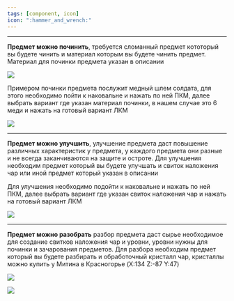 ```yaml
---
tags: [component, icon] 
icon: ":hammer_and_wrench:"
---
```


- - - - - - - - - - - - - - - - - - - - - - - - - - - - - - - - - - - - 

**Предмет можно починить**, требуется сломанный предмет кототорый вы будете чинить и материал которым вы будете чинить предмет. Материал для починки предмета указан в описании

![](https://i.imgur.com/sfKqUdG.png)

Примером починки предмета послужит медный шлем солдата, для этого необходимо пойти к наковальне и нажать по ней ПКМ, далее выбрать вариант где указан материал починки, в нашем случае это 6 меди и нажать на готовый вариант ЛКМ

![](https://i.imgur.com/QeYkbfl.gif)

- - - - - - - - - - - - - - - - - - - - - - - - - - - - - - - - - - - - 

**Предмет можно улучшить**, улучшение предмета даст повышение различных характеристик у предмета, у каждого предмета они разные и не всегда заканчиваются на защите и остроте. Для улучшения необходим предмет который вы будете улучшать и свиток наложения чар или иной предмет который указан в описании

Для улучшения необходимо подойти к наковальне и нажать по ней ПКМ, далее выбрать вариант где указан свиток наложения чар и нажать на готовый вариант ЛКМ

![](https://i.imgur.com/kpMZF9I.gif)

- - - - - - - - - - - - - - - - - - - - - - - - - - - - - - - - - - - - 

**Предмет можно разобрать** разбор предмета даст сырье необходимое для создание свитков наложения чар и уровни, уровни нужны для починки и зачарования предметов. Для разбора необходим предмет который вы будете разбирать и обработочный кристалл чар, кристаллы можно купить у Митина в  Красногорье (X:134 Z:-87 Y:47)

![](https://i.imgur.com/XTSFv4p.png)

![](https://i.imgur.com/XHjbAzW.gif)

